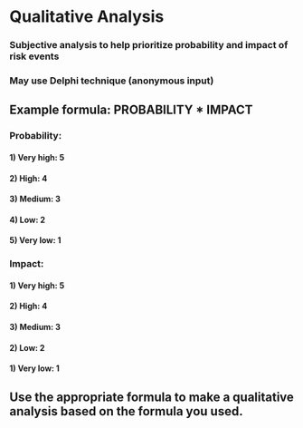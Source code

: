 # Qualitative Analysis

### Subjective analysis to help prioritize probability and impact of risk events

### May use Delphi technique (anonymous input)

## Example formula: PROBABILITY * IMPACT

### Probability:

#### 1) Very high: 5

#### 2) High: 4

#### 3) Medium: 3

#### 4) Low: 2

#### 5) Very low: 1

### Impact:

#### 1) Very high: 5

#### 2) High: 4

#### 3) Medium: 3

#### 2) Low: 2

#### 1) Very low: 1

## Use the appropriate formula to make a qualitative analysis based on the formula you used.
